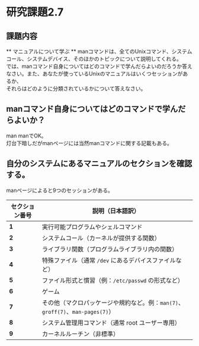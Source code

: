 # 研究課題2.7    
    
## 課題内容    
    
** マニュアルについて学ぶ **  manコマンドは、全てのUnixコマンド、システムコール、システムデバイス、そのほかのトピックについて説明してくれる。    
では、manコマンド自身についてはどのコマンドで学んだらよいのだろうか答えなさい。また、あなたが使っているUnixのマニュアルはいくつセッションがあるか、    
それらはどのように分類されているかについて答えなさい。    
    
## manコマンド自身についてはどのコマンドで学んだらよいか？    
    
man manでOK。    
灯台下暗しだがmanページには当然manコマンドに関する記載もある。    
    
## 自分のシステムにあるマニュアルのセクションを確認する。    
manページによると9つのセッションがある。    
    
| セクション番号 | 説明（日本語訳）                                                |
| ------- | ------------------------------------------------------- |
| **1**   | 実行可能プログラムやシェルコマンド                                       |
| **2**   | システムコール（カーネルが提供する関数）                                    |
| **3**   | ライブラリ関数（プログラムライブラリ内の関数）                                 |
| **4**   | 特殊ファイル（通常 `/dev` にあるデバイスファイルなど）                         |
| **5**   | ファイル形式と慣習（例：`/etc/passwd` の形式など）                        |
| **6**   | ゲーム                                                     |
| **7**   | その他（マクロパッケージや規約など。例：`man(7)`、`groff(7)`、`man-pages(7)`） |
| **8**   | システム管理用コマンド（通常 root ユーザー専用）                             |
| **9**   | カーネルルーチン（非標準）                                           |
    
    
